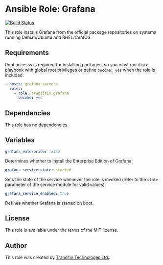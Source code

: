 # Ansible Role: Grafana

[![Build Status](https://travis-ci.com/transitiv/ansible-role-grafana.svg?branch=master)](https://travis-ci.com/transitiv/ansible-role-grafana)

This role installs Grafana from the official package repositories on systems running Debian/Ubuntu and RHEL/CentOS.

## Requirements

Root accesss is required for installing packages, so you must run it in a playbook with global root privileges or define `become: yes` when the role is included:

```yaml
- hosts: grafana_servers
  roles:
    - role: transitiv.grafana
      become: yes
```

## Dependencies

This role has no dependencies.

## Variables

```yaml
grafana_enterprise: false
```

Determines whether to install the Enterprise Edition of Grafana.

```yaml
grafana_service_state: started
```

Sets the state of the service whenever the role is invoked (refer to the `state` parameter of the service module for valid values).

```yaml
grafana_service_enabled: true
```

Defines whether Grafana is started on boot.

## License

This role is available under the terms of the MIT license.

## Author

This role was created by [Transitiv Technologes Ltd.](https://www.transitiv.co.uk).
